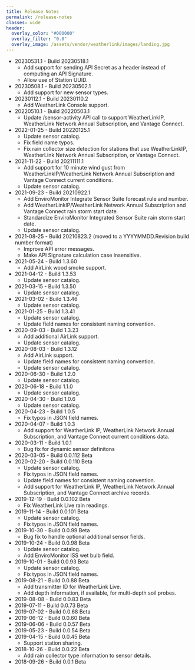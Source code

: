 ```yaml
---
title: Release Notes
permalink: /release-notes
classes: wide
header:
  overlay_color: "#000000"
  overlay_filter: "0.0"
  overlay_image: /assets/vendor/weatherlink/images/landing.jpg
---
```


- 20230531.1 - Build 20230518.1
  - Add support for sending API Secret as a header instead of computing an API Signature.
  - Allow use of Station UUID.
- 20230508.1 - Build 20230502.1
  - Add support for new sensor types.
- 20230112.1 - Build 20230110.2
  - Add WeatherLink Console support.
- 20220510.1 - Build 20220503.1
  - Update /sensor-activity API call to support WeatherLinkIP, WeatherLink Network Annual Subscription, and Vantage Connect.
- 2022-01-25 - Build 20220125.1
  - Update sensor catalog.
  - Fix field name typos.
  - Fix rain collector size detection for stations that use WeatherLinkIP, WeatherLink Network Annual Subscription, or Vantage Connect.
- 2021-11-22 - Build 20211111.1
  - Add support for 10 minute wind gust from WeatherLinkIP/WeatherLink Network Annual Subscription and Vantage Connect current conditions.
  - Update sensor catalog.
- 2021-09-23 - Build 20210922.1
  - Add EnviroMonitor Integrate Sensor Suite forecast rule and number.
  - Add WeatherLinkIP/WeatherLink Network Annual Subscription and Vantage Connect rain storm start date.
  - Standardize EnviroMonitor Integrated Sensor Suite rain storm start date.
  - Update sensor catalog.
- 2021-08-25 - Build 20210823.2 (moved to a YYYYMMDD.Revision build number format)
  - Improve API error messages.
  - Make API Signature calculation case insensitive.
- 2021-05-24 - Build 1.3.60
  - Add AirLink wood smoke support.
- 2021-04-12 - Build 1.3.53
  - Update sensor catalog.
- 2021-03-15 - Build 1.3.50
  - Update sensor catalog.
- 2021-03-02 - Build 1.3.46
  - Update sensor catalog.
- 2021-01-25 - Build 1.3.41
  - Update sensor catalog.
  - Update field names for consistent naming convention.
- 2020-09-03 - Build 1.3.23
  - Add additional AirLink support. 
  - Update sensor catalog.
- 2020-08-03 - Build 1.3.12
  - Add AirLink support.
  - Update field names for consistent naming convention.
  - Update sensor catalog.
- 2020-06-30 - Build 1.2.0
  - Update sensor catalog.
- 2020-06-18 - Build 1.1.0
  - Update sensor catalog.
- 2020-04-30 - Build 1.0.6
  - Update sensor catalog.
- 2020-04-23 - Build 1.0.5
  - Fix typos in JSON field names.
- 2020-04-07 - Build 1.0.3
  - Add support for WeatherLink IP, WeatherLink Network Annual Subscription, and Vantage Connect current conditions data.
- 2020-03-11 - Build 1.0.1
  - Bug fix for dynamic sensor definitons
- 2020-03-05 - Build 0.0.112 Beta
- 2020-02-20 - Build 0.0.110 Beta
  - Update sensor catalog.
  - Fix typos in JSON field names.
  - Update field names for consistent naming convention.
  - Add support for WeatherLink IP, WeatherLink Network Annual Subscription, and Vantage Connect archive records.
- 2019-12-19 - Build 0.0.102 Beta
  - Fix WeatherLink Live rain readings.
- 2019-11-14 - Build 0.0.101 Beta
  - Update sensor catalog.
  - Fix typos in JSON field names.
- 2019-10-30 - Build 0.0.99 Beta
  - Bug fix to handle optional additional sensor fields.
- 2019-10-24 - Build 0.0.98 Beta
  - Update sensor catalog.
  - Add EnviroMonitor ISS wet bulb field.
- 2019-10-01 - Build 0.0.93 Beta
  - Update sensor catalog.
  - Fix typos in JSON field names.
- 2019-08-21 - Build 0.0.88 Beta
  - Add transmitter ID for WeatherLink Live.
  - Add depth information, if available, for multi-depth soil probes.
- 2019-08-08 - Build 0.0.83 Beta
- 2019-07-11 - Build 0.0.73 Beta
- 2019-07-02 - Build 0.0.68 Beta
- 2019-06-12 - Build 0.0.60 Beta
- 2019-06-06 - Build 0.0.57 Beta
- 2019-05-23 - Build 0.0.54 Beta
- 2019-04-15 - Build 0.0.45 Beta
  - Support station sharing.
- 2018-10-26 - Build 0.0.22 Beta
  - Add rain collector type information to sensor details.
- 2018-09-26 - Build 0.0.1 Beta
